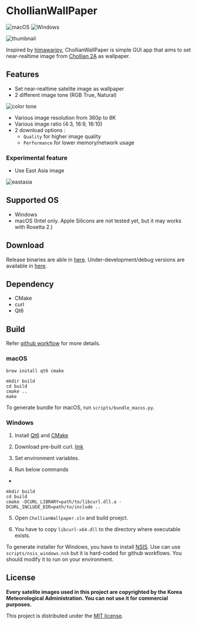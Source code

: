 # ChollianWallPaper

![macOS](https://github.com/pjessesco/ChollianWallPaper/actions/workflows/macOS.yml/badge.svg)
![Windows](https://github.com/pjessesco/ChollianWallPaper/actions/workflows/windows.yml/badge.svg)

![thumbnail](https://user-images.githubusercontent.com/11532321/135660418-79c9fd8f-a302-4ffa-b7cc-677e965657f8.gif)


Inspired by [himawaripy](https://github.com/boramalper/himawaripy), ChollianWallPaper is simple GUI app that aims to set near-realtime image from [Chollian 2A](https://en.wikipedia.org/wiki/Chollian) as wallpaper.

## Features
 - Set near-realtime satelite image as wallpaper
 - 2 different image tone (RGB True, Natural)

  ![color tone](https://user-images.githubusercontent.com/11532321/135794556-d5fbc00f-a29c-457f-91fe-0dfcb02a05b8.png)

 - Various image resolution from 360p to 8K
 - Various image ratio (4:3, 16:9, 16:10)
 - 2 download options :
     - `Quality` for higher image quality
     - `Performance` for lower memory/network usage


### Experimental feature
 - Use East Asia image

![eastasia](https://user-images.githubusercontent.com/11532321/135794995-660331b5-fb8c-4530-befd-f6d92e0469c5.png)


## Supported OS
- Windows
- macOS (Intel only. Apple Silicons are not tested yet, but it may works with Rosetta 2.)


## Download

Release binaries are able in [here](https://github.com/pjessesco/ChollianWallPaper/releases/).
Under-development/debug versions are available in [here](https://github.com/pjessesco/ChollianWallPaper/actions).


## Dependency

- CMake
- curl
- Qt6

 
## Build

Refer [github workflow](https://github.com/pjessesco/ChollianWallPaper/tree/main/.github/workflows) for more details.

### macOS
 
    brew install qt6 cmake
    
    mkdir build
    cd build
    cmake ..
    make
    
To generate bundle for macOS, run `scripts/bundle_macos.py`. 

### Windows

1. Install [Qt6](https://www.qt.io/download-qt-installer) and [CMake](https://cmake.org/download/)

2. Download pre-built curl. [link](https://curl.se/download.html)

3. Set environment variables.

4. Run below commands

-

    mkdir build
    cd build
    cmake -DCURL_LIBRARY=path/to/libcurl.dll.a -DCURL_INCLUDE_DIR=path/to/include ..

5. Open `ChollianWallpaper.sln` and build proejct.

6. You have to copy `libcurl-x64.dll` to the directory where executable exists.

To generate installer for Windows, you have to install [NSIS](https://nsis.sourceforge.io/Download). Use can use `scripts/nsis_windows.nsh` but it is hard-coded for github workflows. You should modify it to run on your environment.


## License

**Every satelite images used in this project are copyrighted by the Korea Meteorological Administration. You can not use it for commercial purposes.**

This project is distributed under the [MIT license](https://github.com/pjessesco/ChollianWallPaper/blob/main/LICENSE).



